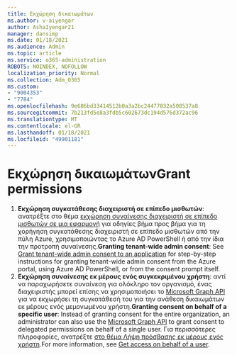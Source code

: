 ```yaml
---
title: Εκχώρηση δικαιωμάτων
ms.author: v-aiyengar
author: AshaIyengar21
manager: dansimp
ms.date: 01/18/2021
ms.audience: Admin
ms.topic: article
ms.service: o365-administration
ROBOTS: NOINDEX, NOFOLLOW
localization_priority: Normal
ms.collection: Adm_O365
ms.custom:
- "9004353"
- "7784"
ms.openlocfilehash: 9e686bd33414512b0a3a2bc24477832a508537a8
ms.sourcegitcommit: 7b213fd5e8a3fdb5c602673dc194d576d372ac96
ms.translationtype: MT
ms.contentlocale: el-GR
ms.lasthandoff: 01/18/2021
ms.locfileid: "49901181"
---
```

# <a name="grant-permissions"></a><span data-ttu-id="1d47b-102">Εκχώρηση δικαιωμάτων</span><span class="sxs-lookup"><span data-stu-id="1d47b-102">Grant permissions</span></span>

1. <span data-ttu-id="1d47b-103">**Εκχώρηση συγκατάθεσης διαχειριστή σε επίπεδο μισθωτών**: ανατρέξτε στο θέμα [εκχώρηση συναίνεσης διαχειριστή σε επίπεδο μισθωτών σε μια εφαρμογή](https://docs.microsoft.com/azure/active-directory/manage-apps/grant-admin-consent) για οδηγίες βήμα προς βήμα για τη χορήγηση συγκατάθεσης διαχειριστή σε επίπεδο μισθωτών από την πύλη Azure, χρησιμοποιώντας το Azure AD PowerShell ή από την ίδια την προτροπή συναίνεσης.</span><span class="sxs-lookup"><span data-stu-id="1d47b-103">**Granting tenant-wide admin consent**: See [Grant tenant-wide admin consent to an application](https://docs.microsoft.com/azure/active-directory/manage-apps/grant-admin-consent) for step-by-step instructions for granting tenant-wide admin consent from the Azure portal, using Azure AD PowerShell, or from the consent prompt itself.</span></span>
1. <span data-ttu-id="1d47b-104">**Εκχώρηση συναίνεσης εκ μέρους ενός συγκεκριμένου χρήστη**: αντί να παραχωρήσετε συναίνεση για ολόκληρο τον οργανισμό, ένας διαχειριστής μπορεί επίσης να χρησιμοποιήσει το [Microsoft Graph API](https://docs.microsoft.com/graph/use-the-api) για να εκχωρήσει τη συγκατάθεσή του για την ανάθεση δικαιωμάτων εκ μέρους ενός μεμονωμένου χρήστη.</span><span class="sxs-lookup"><span data-stu-id="1d47b-104">**Granting consent on behalf of a specific user**: Instead of granting consent for the entire organization, an administrator can also use the [Microsoft Graph API](https://docs.microsoft.com/graph/use-the-api) to grant consent to delegated permissions on behalf of a single user.</span></span> <span data-ttu-id="1d47b-105">Για περισσότερες πληροφορίες, ανατρέξτε [στο θέμα Λήψη πρόσβασης εκ μέρους ενός χρήστη](https://docs.microsoft.com/graph/auth-v2-user).</span><span class="sxs-lookup"><span data-stu-id="1d47b-105">For more information, see [Get access on behalf of a user](https://docs.microsoft.com/graph/auth-v2-user).</span></span>